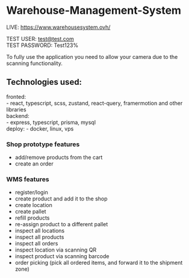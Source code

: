 # Warehouse-Management-System

LIVE: https://www.warehousesystem.ovh/

TEST USER: test@test.com <br />
TEST PASSWORD: Test123%

To fully use the application you need to allow your camera due to the scanning functionality.

## Technologies used:
  fronted: 
   <br /> - react, typescript, scss, zustand, react-query, framermotion and other libraries <br />
  backend:
   <br /> - express, typescript, prisma, mysql
 <br /> deploy:
    - docker, linux, vps

### Shop prototype features
  - add/remove products from the cart
  - create an order

### WMS features
  - register/login
  - create product and add it to the shop
  - create location
  - create pallet
  - refill products
  - re-assign product to a different pallet
  - inspect all locations
  - inspect all products
  - inspect all orders
  - inspect location via scanning QR
  - inspect product via scanning barcode
  - order picking (pick all ordered items, and forward it to the shipment zone)

